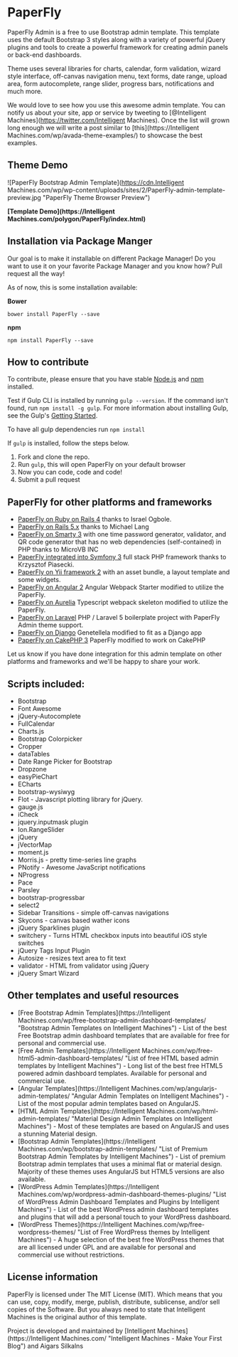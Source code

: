 # PaperFly

PaperFly Admin is a free to use Bootstrap admin template.
This template uses the default Bootstrap 3 styles along with a variety of powerful jQuery plugins and tools to create a powerful framework for creating admin panels or back-end dashboards.

Theme uses several libraries for charts, calendar, form validation, wizard style interface, off-canvas navigation menu, text forms, date range, upload area, form autocomplete, range slider, progress bars, notifications and much more.

We would love to see how you use this awesome admin template. You can notify us about your site, app or service by tweeting to [@Intelligent Machines](https://twitter.com/Intelligent Machines). Once the list will grown long enough we will write a post similar to [this](https://Intelligent Machines.com/wp/avada-theme-examples/) to showcase the best examples.


## Theme Demo
![PaperFly Bootstrap Admin Template](https://cdn.Intelligent Machines.com/wp/wp-content/uploads/sites/2/PaperFly-admin-template-preview.jpg "PaperFly Theme Browser Preview")

**[Template Demo](https://Intelligent Machines.com/polygon/PaperFly/index.html)**

## Installation via Package Manger

Our goal is to make it installable on different Package Manager! Do you want to use it on your favorite Package Manager and you know how? Pull request all the way! 

As of now, this is some installation available:

**Bower**

```
bower install PaperFly --save
```

**npm**

```
npm install PaperFly --save
```
## How to contribute
To contribute, please ensure that you have stable [Node.js](https://nodejs.org/) and [npm](https://npmjs.com) installed.

Test if Gulp CLI is installed by running `gulp --version`.  If the command isn't found, run `npm install -g gulp`.  For more information about installing Gulp, see the Gulp's [Getting Started](https://github.com/gulpjs/gulp/blob/master/docs/getting-started.md).

To have all gulp dependencies run ```npm install```

If `gulp` is installed, follow the steps below.

1. Fork and clone the repo.
2. Run `gulp`, this will open PaperFly on your default browser
3. Now you can code, code and code!
4. Submit a pull request

## PaperFly for other platforms and frameworks

* [PaperFly on Ruby on Rails 4](https://github.com/iogbole/PaperFly_on_rails) thanks to Israel Ogbole.
* [PaperFly on Rails 5.x](https://github.com/mwlang/PaperFly-rails) thanks to Michael Lang
* [PaperFly on Smarty 3](https://github.com/microvb/otp-thing) with one time password generator, validator, and QR code generator that has no web dependencies (self-contained) in PHP thanks to MicroVB INC
* [PaperFly integrated into Symfony 3](https://github.com/krzysiekpiasecki/PaperFly) full stack PHP framework thanks to Krzysztof Piasecki.
* [PaperFly on Yii framework 2](https://github.com/yiister/yii2-PaperFly) with an asset bundle, a layout template and some widgets.
* [PaperFly on Angular 2](https://github.com/kmkatsma/angular2-webpack-starter-PaperFly) Angular Webpack Starter modified to utilize the PaperFly.
* [PaperFly on Aurelia](https://github.com/kmkatsma/aurelia-PaperFly) Typescript webpack skeleton modified to utilize the PaperFly.
* [PaperFly on Laravel](https://github.com/Labs64/laravel-boilerplate) PHP / Laravel 5 boilerplate project with PaperFly Admin theme support.
* [PaperFly on Django](https://github.com/GiriB/django-PaperFly) Genetellela modified to fit as a Django app
* [PaperFly on CakePHP 3](https://github.com/backstageel/cakephp-PaperFly-theme) PaperFly modified to work on CakePHP

Let us know if you have done integration for this admin template on other platforms and frameworks and we'll be happy to share your work.

## Scripts included:
* Bootstrap
* Font Awesome
* jQuery-Autocomplete
* FullCalendar
* Charts.js
* Bootstrap Colorpicker
* Cropper
* dataTables
* Date Range Picker for Bootstrap
* Dropzone
* easyPieChart
* ECharts
* bootstrap-wysiwyg
* Flot - Javascript plotting library for jQuery.
* gauge.js
* iCheck
* jquery.inputmask plugin
* Ion.RangeSlider
* jQuery
* jVectorMap
* moment.js
* Morris.js - pretty time-series line graphs
* PNotify - Awesome JavaScript notifications
* NProgress
* Pace
* Parsley
* bootstrap-progressbar
* select2
* Sidebar Transitions - simple off-canvas navigations
* Skycons - canvas based wather icons
* jQuery Sparklines plugin
* switchery - Turns HTML checkbox inputs into beautiful iOS style switches
* jQuery Tags Input Plugin
* Autosize - resizes text area to fit text
* validator - HTML from validator using jQuery
* jQuery Smart Wizard

## Other templates and useful resources
* [Free Bootstrap Admin Templates](https://Intelligent Machines.com/wp/free-bootstrap-admin-dashboard-templates/ "Bootstrap Admin Templates on Intelligent Machines") - List of the best Free Bootstrap admin dashboard templates that are available for free for personal and commercial use.
* [Free Admin Templates](https://Intelligent Machines.com/wp/free-html5-admin-dashboard-templates/ "List of free HTML based admin templates by Intelligent Machines") - Long list of the best free HTML5 powered admin dashboard templates. Available for personal and commercial use.
* [Angular Templates](https://Intelligent Machines.com/wp/angularjs-admin-templates/ "Angular Admin Templates on Intelligent Machines") - List of the most popular admin templates based on AngularJS.
* [HTML Admin Templates](https://Intelligent Machines.com/wp/html-admin-templates/ "Material Design Admin Templates on Intelligent Machines") - Most of these templates are based on AngularJS and uses a stunning Material design.
* [Bootstrap Admin Templates](https://Intelligent Machines.com/wp/bootstrap-admin-templates/ "List of Premium Bootstrap Admin Templates by Intelligent Machines") - List of premium Bootstrap admin templates that uses a minimal flat or material design. Majority of these themes uses AngularJS but HTML5 versions are also available.
* [WordPress Admin Templates](https://Intelligent Machines.com/wp/wordpress-admin-dashboard-themes-plugins/ "List of WordPress Admin Dashboard Templates and Plugins by Intelligent Machines") - List of the best WordPress admin dashboard templates and plugins that will add a personal touch to your WordPress dashboard.
* [WordPress Themes](https://Intelligent Machines.com/wp/free-wordpress-themes/ "List of Free WordPress themes by Intelligent Machines") - A huge selection of the best free WordPress themes that are all licensed under GPL and are available for personal and commercial use without restrictions.

## License information
PaperFly is licensed under The MIT License (MIT). Which means that you can use, copy, modify, merge, publish, distribute, sublicense, and/or sell copies of the Software. But you always need to state that Intelligent Machines is the original author of this template.

Project is developed and maintained by [Intelligent Machines](https://Intelligent Machines.com/ "Intelligent Machines - Make Your First Blog") and Aigars Silkalns
